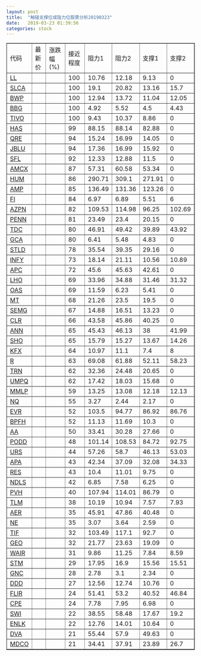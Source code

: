 ```yaml
---
layout: post
title:  "触碰支撑位或阻力位股票分析20190323"
date:   2019-03-23 01:39:56
categories: stock
---
```

<script type="text/javascript">
var stockList = []
stockList.push('gb_ll');
stockList.push('gb_slca');
stockList.push('gb_bwp');
stockList.push('gb_bbg');
stockList.push('gb_tivo');
stockList.push('gb_has');
stockList.push('gb_qre');
stockList.push('gb_jblu');
stockList.push('gb_sfl');
stockList.push('gb_amcx');
stockList.push('gb_hum');
stockList.push('gb_amp');
stockList.push('gb_fi');
stockList.push('gb_azpn');
stockList.push('gb_penn');
stockList.push('gb_tdc');
stockList.push('gb_gca');
stockList.push('gb_stld');
stockList.push('gb_infy');
stockList.push('gb_apc');
stockList.push('gb_lho');
stockList.push('gb_oas');
stockList.push('gb_mt');
stockList.push('gb_semg');
stockList.push('gb_clr');
stockList.push('gb_ann');
stockList.push('gb_sho');
stockList.push('gb_kfx');
stockList.push('gb_r');
stockList.push('gb_trn');
stockList.push('gb_umpq');
stockList.push('gb_mmlp');
stockList.push('gb_nq');
stockList.push('gb_evr');
stockList.push('gb_bpfh');
stockList.push('gb_aa');
stockList.push('gb_podd');
stockList.push('gb_urs');
stockList.push('gb_apa');
stockList.push('gb_res');
stockList.push('gb_ndls');
stockList.push('gb_pvh');
stockList.push('gb_tlm');
stockList.push('gb_aer');
stockList.push('gb_ne');
stockList.push('gb_tif');
stockList.push('gb_geo');
stockList.push('gb_wair');
stockList.push('gb_stm');
stockList.push('gb_gnc');
stockList.push('gb_ddd');
stockList.push('gb_flir');
stockList.push('gb_cpe');
stockList.push('gb_swi');
stockList.push('gb_enlk');
stockList.push('gb_dva');
stockList.push('gb_mdco');
</script>
<table border="1">
 <tr>
 <td>代码</td>
 <td>最新价</td>
 <td>涨跌幅(%)</td>
 <td>接近程度</td>
 <td>阻力1</td>
 <td>阻力2</td>
 <td>支撑1</td>
 <td>支撑2</td>
</tr>
  <tr id="ll" class="red">
  <td><a href="http://stock.finance.sina.com.cn/usstock/quotes/LL.html" target="_blank">LL</a></td><td></td><td></td><td>100</td><td>10.76</td><td>12.18</td><td>9.13</td><td>0</td></tr>
  <tr id="slca" class="green">
  <td><a href="http://stock.finance.sina.com.cn/usstock/quotes/SLCA.html" target="_blank">SLCA</a></td><td></td><td></td><td>100</td><td>19.1</td><td>20.82</td><td>13.16</td><td>15.7</td></tr>
  <tr id="bwp" class="green">
  <td><a href="http://stock.finance.sina.com.cn/usstock/quotes/BWP.html" target="_blank">BWP</a></td><td></td><td></td><td>100</td><td>12.94</td><td>13.72</td><td>11.04</td><td>12.05</td></tr>
  <tr id="bbg" class="red">
  <td><a href="http://stock.finance.sina.com.cn/usstock/quotes/BBG.html" target="_blank">BBG</a></td><td></td><td></td><td>100</td><td>4.92</td><td>5.52</td><td>4.5</td><td>4.43</td></tr>
  <tr id="tivo" class="red">
  <td><a href="http://stock.finance.sina.com.cn/usstock/quotes/TIVO.html" target="_blank">TIVO</a></td><td></td><td></td><td>100</td><td>9.43</td><td>10.37</td><td>8.86</td><td>0</td></tr>
  <tr id="has" class="green">
  <td><a href="http://stock.finance.sina.com.cn/usstock/quotes/HAS.html" target="_blank">HAS</a></td><td></td><td></td><td>99</td><td>88.15</td><td>88.14</td><td>82.88</td><td>0</td></tr>
  <tr id="qre" class="red">
  <td><a href="http://stock.finance.sina.com.cn/usstock/quotes/QRE.html" target="_blank">QRE</a></td><td></td><td></td><td>94</td><td>15.24</td><td>16.99</td><td>14.05</td><td>0</td></tr>
  <tr id="jblu" class="green">
  <td><a href="http://stock.finance.sina.com.cn/usstock/quotes/JBLU.html" target="_blank">JBLU</a></td><td></td><td></td><td>94</td><td>17.36</td><td>16.99</td><td>15.92</td><td>0</td></tr>
  <tr id="sfl" class="red">
  <td><a href="http://stock.finance.sina.com.cn/usstock/quotes/SFL.html" target="_blank">SFL</a></td><td></td><td></td><td>92</td><td>12.33</td><td>12.88</td><td>11.5</td><td>0</td></tr>
  <tr id="amcx" class="red">
  <td><a href="http://stock.finance.sina.com.cn/usstock/quotes/AMCX.html" target="_blank">AMCX</a></td><td></td><td></td><td>87</td><td>57.31</td><td>60.58</td><td>53.34</td><td>0</td></tr>
  <tr id="hum" class="green">
  <td><a href="http://stock.finance.sina.com.cn/usstock/quotes/HUM.html" target="_blank">HUM</a></td><td></td><td></td><td>86</td><td>290.71</td><td>309.1</td><td>271.91</td><td>0</td></tr>
  <tr id="amp" class="green">
  <td><a href="http://stock.finance.sina.com.cn/usstock/quotes/AMP.html" target="_blank">AMP</a></td><td></td><td></td><td>85</td><td>136.49</td><td>131.36</td><td>123.26</td><td>0</td></tr>
  <tr id="fi" class="green">
  <td><a href="http://stock.finance.sina.com.cn/usstock/quotes/FI.html" target="_blank">FI</a></td><td></td><td></td><td>84</td><td>6.97</td><td>6.89</td><td>5.51</td><td>6</td></tr>
  <tr id="azpn" class="green">
  <td><a href="http://stock.finance.sina.com.cn/usstock/quotes/AZPN.html" target="_blank">AZPN</a></td><td></td><td></td><td>82</td><td>109.53</td><td>114.98</td><td>96.25</td><td>102.69</td></tr>
  <tr id="penn" class="green">
  <td><a href="http://stock.finance.sina.com.cn/usstock/quotes/PENN.html" target="_blank">PENN</a></td><td></td><td></td><td>81</td><td>23.49</td><td>23.4</td><td>20.15</td><td>0</td></tr>
  <tr id="tdc" class="green">
  <td><a href="http://stock.finance.sina.com.cn/usstock/quotes/TDC.html" target="_blank">TDC</a></td><td></td><td></td><td>80</td><td>46.91</td><td>49.42</td><td>39.89</td><td>43.92</td></tr>
  <tr id="gca" class="green">
  <td><a href="http://stock.finance.sina.com.cn/usstock/quotes/GCA.html" target="_blank">GCA</a></td><td></td><td></td><td>80</td><td>6.41</td><td>5.48</td><td>4.83</td><td>0</td></tr>
  <tr id="stld" class="red">
  <td><a href="http://stock.finance.sina.com.cn/usstock/quotes/STLD.html" target="_blank">STLD</a></td><td></td><td></td><td>78</td><td>35.54</td><td>39.35</td><td>29.16</td><td>0</td></tr>
  <tr id="infy" class="green">
  <td><a href="http://stock.finance.sina.com.cn/usstock/quotes/INFY.html" target="_blank">INFY</a></td><td></td><td></td><td>73</td><td>18.14</td><td>21.11</td><td>10.56</td><td>10.89</td></tr>
  <tr id="apc" class="green">
  <td><a href="http://stock.finance.sina.com.cn/usstock/quotes/APC.html" target="_blank">APC</a></td><td></td><td></td><td>72</td><td>45.6</td><td>45.63</td><td>42.61</td><td>0</td></tr>
  <tr id="lho" class="green">
  <td><a href="http://stock.finance.sina.com.cn/usstock/quotes/LHO.html" target="_blank">LHO</a></td><td></td><td></td><td>69</td><td>33.96</td><td>34.88</td><td>31.46</td><td>31.32</td></tr>
  <tr id="oas" class="red">
  <td><a href="http://stock.finance.sina.com.cn/usstock/quotes/OAS.html" target="_blank">OAS</a></td><td></td><td></td><td>69</td><td>11.59</td><td>6.23</td><td>5.41</td><td>0</td></tr>
  <tr id="mt" class="red">
  <td><a href="http://stock.finance.sina.com.cn/usstock/quotes/MT.html" target="_blank">MT</a></td><td></td><td></td><td>68</td><td>21.26</td><td>23.5</td><td>19.5</td><td>0</td></tr>
  <tr id="semg" class="red">
  <td><a href="http://stock.finance.sina.com.cn/usstock/quotes/SEMG.html" target="_blank">SEMG</a></td><td></td><td></td><td>67</td><td>14.88</td><td>16.51</td><td>13.23</td><td>0</td></tr>
  <tr id="clr" class="red">
  <td><a href="http://stock.finance.sina.com.cn/usstock/quotes/CLR.html" target="_blank">CLR</a></td><td></td><td></td><td>66</td><td>43.58</td><td>45.86</td><td>40.25</td><td>0</td></tr>
  <tr id="ann" class="red">
  <td><a href="http://stock.finance.sina.com.cn/usstock/quotes/ANN.html" target="_blank">ANN</a></td><td></td><td></td><td>65</td><td>45.43</td><td>46.13</td><td>38</td><td>41.99</td></tr>
  <tr id="sho" class="green">
  <td><a href="http://stock.finance.sina.com.cn/usstock/quotes/SHO.html" target="_blank">SHO</a></td><td></td><td></td><td>65</td><td>15.79</td><td>15.27</td><td>13.67</td><td>14.26</td></tr>
  <tr id="kfx" class="green">
  <td><a href="http://stock.finance.sina.com.cn/usstock/quotes/KFX.html" target="_blank">KFX</a></td><td></td><td></td><td>64</td><td>10.97</td><td>11.1</td><td>7.4</td><td>8</td></tr>
  <tr id="r" class="green">
  <td><a href="http://stock.finance.sina.com.cn/usstock/quotes/R.html" target="_blank">R</a></td><td></td><td></td><td>63</td><td>69.08</td><td>61.88</td><td>52.11</td><td>58.23</td></tr>
  <tr id="trn" class="green">
  <td><a href="http://stock.finance.sina.com.cn/usstock/quotes/TRN.html" target="_blank">TRN</a></td><td></td><td></td><td>62</td><td>32.36</td><td>24.48</td><td>20.65</td><td>0</td></tr>
  <tr id="umpq" class="green">
  <td><a href="http://stock.finance.sina.com.cn/usstock/quotes/UMPQ.html" target="_blank">UMPQ</a></td><td></td><td></td><td>62</td><td>17.42</td><td>18.03</td><td>15.68</td><td>0</td></tr>
  <tr id="mmlp" class="green">
  <td><a href="http://stock.finance.sina.com.cn/usstock/quotes/MMLP.html" target="_blank">MMLP</a></td><td></td><td></td><td>59</td><td>13.25</td><td>13.08</td><td>12.18</td><td>12.13</td></tr>
  <tr id="nq" class="green">
  <td><a href="http://stock.finance.sina.com.cn/usstock/quotes/NQ.html" target="_blank">NQ</a></td><td></td><td></td><td>55</td><td>3.27</td><td>2.44</td><td>2.17</td><td>0</td></tr>
  <tr id="evr" class="green">
  <td><a href="http://stock.finance.sina.com.cn/usstock/quotes/EVR.html" target="_blank">EVR</a></td><td></td><td></td><td>52</td><td>103.5</td><td>94.77</td><td>86.92</td><td>86.76</td></tr>
  <tr id="bpfh" class="green">
  <td><a href="http://stock.finance.sina.com.cn/usstock/quotes/BPFH.html" target="_blank">BPFH</a></td><td></td><td></td><td>52</td><td>11.13</td><td>11.69</td><td>10.3</td><td>0</td></tr>
  <tr id="aa" class="green">
  <td><a href="http://stock.finance.sina.com.cn/usstock/quotes/AA.html" target="_blank">AA</a></td><td></td><td></td><td>50</td><td>33.41</td><td>30.28</td><td>27.66</td><td>0</td></tr>
  <tr id="podd" class="red">
  <td><a href="http://stock.finance.sina.com.cn/usstock/quotes/PODD.html" target="_blank">PODD</a></td><td></td><td></td><td>48</td><td>101.14</td><td>108.53</td><td>84.72</td><td>92.75</td></tr>
  <tr id="urs" class="green">
  <td><a href="http://stock.finance.sina.com.cn/usstock/quotes/URS.html" target="_blank">URS</a></td><td></td><td></td><td>44</td><td>57.26</td><td>58.7</td><td>46.13</td><td>53.03</td></tr>
  <tr id="apa" class="green">
  <td><a href="http://stock.finance.sina.com.cn/usstock/quotes/APA.html" target="_blank">APA</a></td><td></td><td></td><td>43</td><td>42.34</td><td>37.09</td><td>32.08</td><td>34.33</td></tr>
  <tr id="res" class="red">
  <td><a href="http://stock.finance.sina.com.cn/usstock/quotes/RES.html" target="_blank">RES</a></td><td></td><td></td><td>43</td><td>10.4</td><td>11.01</td><td>9.75</td><td>0</td></tr>
  <tr id="ndls" class="red">
  <td><a href="http://stock.finance.sina.com.cn/usstock/quotes/NDLS.html" target="_blank">NDLS</a></td><td></td><td></td><td>42</td><td>6.85</td><td>7.58</td><td>6.25</td><td>0</td></tr>
  <tr id="pvh" class="red">
  <td><a href="http://stock.finance.sina.com.cn/usstock/quotes/PVH.html" target="_blank">PVH</a></td><td></td><td></td><td>40</td><td>107.94</td><td>114.01</td><td>86.79</td><td>0</td></tr>
  <tr id="tlm" class="green">
  <td><a href="http://stock.finance.sina.com.cn/usstock/quotes/TLM.html" target="_blank">TLM</a></td><td></td><td></td><td>38</td><td>10.19</td><td>10.94</td><td>7.57</td><td>7.93</td></tr>
  <tr id="aer" class="red">
  <td><a href="http://stock.finance.sina.com.cn/usstock/quotes/AER.html" target="_blank">AER</a></td><td></td><td></td><td>35</td><td>45.91</td><td>47.86</td><td>40.48</td><td>0</td></tr>
  <tr id="ne" class="red">
  <td><a href="http://stock.finance.sina.com.cn/usstock/quotes/NE.html" target="_blank">NE</a></td><td></td><td></td><td>35</td><td>3.07</td><td>3.64</td><td>2.59</td><td>0</td></tr>
  <tr id="tif" class="red">
  <td><a href="http://stock.finance.sina.com.cn/usstock/quotes/TIF.html" target="_blank">TIF</a></td><td></td><td></td><td>32</td><td>103.49</td><td>117.1</td><td>92.7</td><td>0</td></tr>
  <tr id="geo" class="green">
  <td><a href="http://stock.finance.sina.com.cn/usstock/quotes/GEO.html" target="_blank">GEO</a></td><td></td><td></td><td>32</td><td>21.77</td><td>23.63</td><td>19.09</td><td>0</td></tr>
  <tr id="wair" class="green">
  <td><a href="http://stock.finance.sina.com.cn/usstock/quotes/WAIR.html" target="_blank">WAIR</a></td><td></td><td></td><td>31</td><td>9.86</td><td>11.25</td><td>7.84</td><td>8.59</td></tr>
  <tr id="stm" class="red">
  <td><a href="http://stock.finance.sina.com.cn/usstock/quotes/STM.html" target="_blank">STM</a></td><td></td><td></td><td>29</td><td>17.95</td><td>16.9</td><td>15.56</td><td>15.51</td></tr>
  <tr id="gnc" class="red">
  <td><a href="http://stock.finance.sina.com.cn/usstock/quotes/GNC.html" target="_blank">GNC</a></td><td></td><td></td><td>28</td><td>2.78</td><td>3.1</td><td>2.34</td><td>0</td></tr>
  <tr id="ddd" class="green">
  <td><a href="http://stock.finance.sina.com.cn/usstock/quotes/DDD.html" target="_blank">DDD</a></td><td></td><td></td><td>27</td><td>12.56</td><td>12.74</td><td>10.76</td><td>0</td></tr>
  <tr id="flir" class="green">
  <td><a href="http://stock.finance.sina.com.cn/usstock/quotes/FLIR.html" target="_blank">FLIR</a></td><td></td><td></td><td>24</td><td>51.41</td><td>53.2</td><td>40.52</td><td>46.84</td></tr>
  <tr id="cpe" class="red">
  <td><a href="http://stock.finance.sina.com.cn/usstock/quotes/CPE.html" target="_blank">CPE</a></td><td></td><td></td><td>24</td><td>7.78</td><td>7.95</td><td>6.98</td><td>0</td></tr>
  <tr id="swi" class="green">
  <td><a href="http://stock.finance.sina.com.cn/usstock/quotes/SWI.html" target="_blank">SWI</a></td><td></td><td></td><td>22</td><td>38.55</td><td>58.48</td><td>17.67</td><td>19.2</td></tr>
  <tr id="enlk" class="red">
  <td><a href="http://stock.finance.sina.com.cn/usstock/quotes/ENLK.html" target="_blank">ENLK</a></td><td></td><td></td><td>22</td><td>12.76</td><td>14.01</td><td>10.64</td><td>0</td></tr>
  <tr id="dva" class="red">
  <td><a href="http://stock.finance.sina.com.cn/usstock/quotes/DVA.html" target="_blank">DVA</a></td><td></td><td></td><td>21</td><td>55.44</td><td>57.9</td><td>49.63</td><td>0</td></tr>
  <tr id="mdco" class="green">
  <td><a href="http://stock.finance.sina.com.cn/usstock/quotes/MDCO.html" target="_blank">MDCO</a></td><td></td><td></td><td>21</td><td>34.41</td><td>37.91</td><td>23.89</td><td>26.7</td></tr>
</table>
